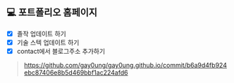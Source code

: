 ## 💻 포트폴리오 홈페이지
- [x] 졸작 업데이트 하기
- [x] 기술 스텍 업데이트 하기
- [x] contact에서 블로그주소 추가하기

> https://github.com/gay0ung/gay0ung.github.io/commit/b6a9d4fb924ebc87406e8b5d469bbf1ac224afd6


